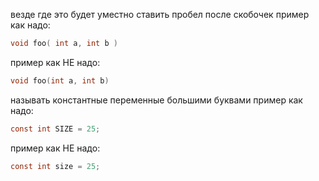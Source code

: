 везде где это будет уместно ставить пробел после скобочек
пример как надо:
```c
void foo( int a, int b )
```
пример как НЕ надо:
```c
void foo(int a, int b)
```

называть константные переменные большими буквами
пример как надо:
```c
const int SIZE = 25;
```
пример как НЕ надо:
```c
const int size = 25;
```

